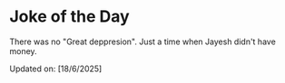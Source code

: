 # Joke of the Day

<!-- #joke -->
There was no "Great deppresion". Just a time when Jayesh didn't have money.

Updated on: [18/6/2025]
<!-- #jokeEnd -->